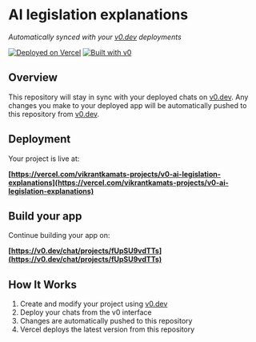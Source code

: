 # AI legislation explanations

*Automatically synced with your [v0.dev](https://v0.dev) deployments*

[![Deployed on Vercel](https://img.shields.io/badge/Deployed%20on-Vercel-black?style=for-the-badge&logo=vercel)](https://vercel.com/vikrantkamats-projects/v0-ai-legislation-explanations)
[![Built with v0](https://img.shields.io/badge/Built%20with-v0.dev-black?style=for-the-badge)](https://v0.dev/chat/projects/fUpSU9vdTTs)

## Overview

This repository will stay in sync with your deployed chats on [v0.dev](https://v0.dev).
Any changes you make to your deployed app will be automatically pushed to this repository from [v0.dev](https://v0.dev).

## Deployment

Your project is live at:

**[https://vercel.com/vikrantkamats-projects/v0-ai-legislation-explanations](https://vercel.com/vikrantkamats-projects/v0-ai-legislation-explanations)**

## Build your app

Continue building your app on:

**[https://v0.dev/chat/projects/fUpSU9vdTTs](https://v0.dev/chat/projects/fUpSU9vdTTs)**

## How It Works

1. Create and modify your project using [v0.dev](https://v0.dev)
2. Deploy your chats from the v0 interface
3. Changes are automatically pushed to this repository
4. Vercel deploys the latest version from this repository